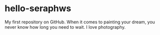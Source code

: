 # hello-seraphws
My first repository on GitHub.
When it comes to painting your dream, you never know how long you need to wait.
I love photography.
